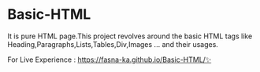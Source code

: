 # Basic-HTML

It is pure HTML page.This project revolves around the basic HTML tags like Heading,Paragraphs,Lists,Tables,Div,Images ... and their usages.


For Live Experience : https://fasna-ka.github.io/Basic-HTML/✨
